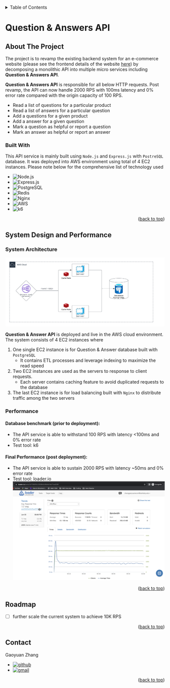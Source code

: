 <!-- Improved compatibility of back to top link: See: https://github.com/othneildrew/Best-README-Template/pull/73 -->
<a name="readme-top"></a>
<!--
*** Thanks for checking out the Best-README-Template. If you have a suggestion
*** that would make this better, please fork the repo and create a pull request
*** or simply open an issue with the tag "enhancement".
*** Don't forget to give the project a star!
*** Thanks again! Now go create something AMAZING! :D
-->



<!-- PROJECT SHIELDS -->
<!--
*** I'm using markdown "reference style" links for readability.
*** Reference links are enclosed in brackets [ ] instead of parentheses ( ).
*** See the bottom of this document for the declaration of the reference variables
*** for contributors-url, forks-url, etc. This is an optional, concise syntax you may use.
*** https://www.markdownguide.org/basic-syntax/#reference-style-links
-->

<!-- TABLE OF CONTENTS -->
<details>
  <summary>Table of Contents</summary>
  <ol>
    <li>
      <a href="#about-the-project">About The Project</a>
      <ul>
        <li><a href="#built-with">Built With</a></li>
      </ul>
    </li>
    <li>
      <a href="#scaling-techniques-and-performance">System Design and Performance</a>
    </li>
    <li><a href="#roadmap">Roadmap</a></li>
    <li><a href="#contact">Contact</a></li>
  </ol>
</details>



<!-- ABOUT THE PROJECT -->
# Question & Answers API

## About The Project
The project is to revamp the existing backend system for an e-commerce website (please see the frontend details of the website [here](https://github.com/FEC-Pina-Fraise-Frivolities/Atelier)) by decomposing a monolithic API into multiple micro services including **Question & Answers API**.

**Question & Answers API** is responsible for all below HTTP requests.  Post revamp, the API can now handle 2000 RPS with 100ms latency and 0% error rate compared with the origin capacity of 100 RPS.
* Read a list of questions for a particular product
* Read a list of answers for a particular question
* Add a questions for a given product
* Add a answer for a given question
* Mark a question as helpful or report a question
* Mark an answer as helpful or report an answer

### Built With

This API service is mainly built using ```Node.js``` and ```Express.js``` with ```PostreSQL``` database. It was deployed into AWS environment using total of 4 EC2 instances. Please note below for the comprehensive list of technology used

* ![Node.js]
* ![Express.js]
* ![PostgreSQL]
* ![Redis]
* ![Nginx]
* ![AWS]
* ![k6]

<p align="right">(<a href="#readme-top">back to top</a>)</p>



<!-- SCALING TECHNIQUES AND PERFORMANCE -->
## System Design and Performance

### System Architecture
![system-diagram]

**Question & Answer API** is deployed and live in the AWS cloud environment. The system consists of 4 EC2 instances where
1. One single EC2 instance is for Question & Answer database built with ```PostgreSQL```
   * It contains ETL processes and leverage indexing to maximize the read speed
2. Two EC2 instances are used as the servers to response to client requests.
   * Each server contains caching feature to avoid duplicated requests to the database
3. The last EC2 instance is for load balancing built with ```Nginx``` to distribute traffic among the two servers

### Performance

#### Database benchmark (prior to deployment):
* The API service is able to withstand 100 RPS with latency <100ms and 0% error rate
* Test tool: k6

#### Final Performance (post deployment):
* The API service is able to sustain 2000 RPS with latency ~50ms and 0% error rate
* Test tool: loader.io
![cloud-testing]

<p align="right">(<a href="#readme-top">back to top</a>)</p>

<!-- ROADMAP -->
## Roadmap

- [ ] further scale the current system to achieve 10K RPS

<p align="right">(<a href="#readme-top">back to top</a>)</p>

<!-- CONTACT -->
## Contact

Gaoyuan Zhang
* [![github]](https://github.com/gocodezhang)
* [![gmail]](mailto:zgy25483387@gmail.com)

<p align="right">(<a href="#readme-top">back to top</a>)</p>




<!-- MARKDOWN LINKS & IMAGES -->
<!-- https://www.markdownguide.org/basic-syntax/#reference-style-links -->
[Node.js]: https://img.shields.io/badge/Node.js-339933?style=for-the-badge&logo=nodedotjs&logoColor=white
[Express.js]: https://img.shields.io/badge/Express.js-000000?style=for-the-badge&logo=express&logoColor=white
[PostgreSQL]: https://img.shields.io/badge/PostgreSQL-316192?style=for-the-badge&logo=postgresql&logoColor=white
[Redis]: https://img.shields.io/badge/redis-%23DD0031.svg?&style=for-the-badge&logo=redis&logoColor=white
[Nginx]: https://img.shields.io/badge/Nginx-009639?style=for-the-badge&logo=nginx&logoColor=white
[AWS]: https://img.shields.io/badge/Amazon_AWS-FF9900?style=for-the-badge&logo=amazonaws&logoColor=white
[k6]: https://img.shields.io/badge/k6-7D64FF.svg?style=for-the-badge&logo=k6&logoColor=white
[github]: https://img.shields.io/badge/GitHub-181717.svg?style=for-the-badge&logo=GitHub&logoColor=white
[github-url]: https://github.com/gocodezhang
[gmail]: https://img.shields.io/badge/Gmail-D14836?style=for-the-badge&logo=gmail&logoColor=white
[system-diagram]: assets/SDC-system-diagram.png
[cloud-testing]: assets/final-cloud-testing.png
[front-end-url]: https://github.com/FEC-Pina-Fraise-Frivolities/Atelier
